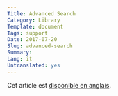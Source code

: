 ```yaml
---
Title: Advanced Search
Category: Library
Template: document
Tags: support
Date: 2017-07-20
Slug: advanced-search
Summary:
Lang: it
Untranslated: yes
---
```


Cet article est [disponible en anglais](/en/library/advanced-search).
